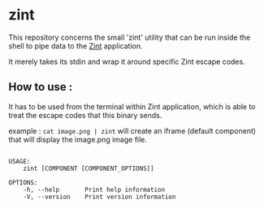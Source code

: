 # zint

This repository concerns the small 'zint' utility that can be run inside the shell to pipe data to the [Zint](https://zint.app) application.

It merely takes its stdin and wrap it around specific Zint escape codes.

## How to use :

It has to be used from the terminal within Zint application, which is able to treat the escape codes that this binary sends.

example : `cat image.png | zint` will create an iframe (default component) that will display the image.png image file.


```

USAGE:
    zint [COMPONENT [COMPONENT_OPTIONS]]

OPTIONS:
    -h, --help       Print help information
    -V, --version    Print version information
```
